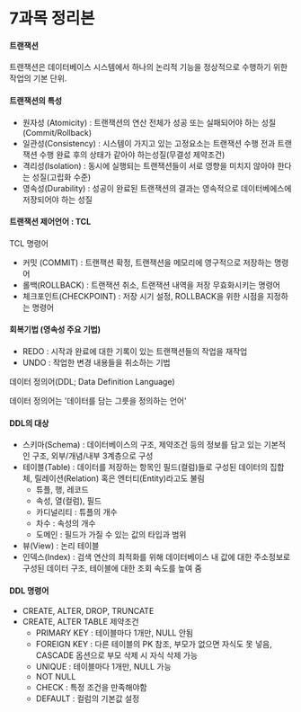 # 7과목 정리본

#### 트랜잭션

트랜잭션은 데이터베이스 시스템에서 하나의 논리적 기능을 정상적으로 수행하기 위한 작업의 기본 단위.

#### 트랜잭션의 특성

* 원자성 (Atomicity) : 트랜잭션의 연산 전체가 성공 또는 실패되어야 하는 성질 (Commit/Rollback)
* 일관성(Consistency) : 시스템이 가지고 있는 고정요소는 트랜잭션 수행 전과 트랜잭션 수행 완료 후의 상태가 같아야 하는성질(무결성 제약조건)
* 격리성(Isolation) : 동시에 실행되는 트랜잭션들이 서로 영향을 미치지 않아야 한다는 성질(고립화 수준)
* 영속성(Durability) : 성공이 완료된 트랜잭션의 결과는 영속적으로 데이터베에스에 저장되어야 하는 성질&#x20;

#### 트랜잭션 제어언어 : TCL

TCL 명령어&#x20;

* 커밋 (COMMIT) : 트랜잭션 확정, 트랜잭션을 메모리에 영구적으로 저장하는 명령어
* 롤백(ROLLBACK) : 트랜잭션 취소, 트랜잭션 내역을 저장 무효화시키는 명령어
* 체크포인트(CHECKPOINT) : 저장 시기 설정, ROLLBACK을 위한 시점을 지정하는 명령어

#### 회복기법 (영속성 주요 기법)

* REDO : 시작과 완료에 대한 기록이 있는 트랜잭션들의 작업을 재작업
* UNDO : 작업한 변경 내용들을 취소하는 기법



데이터 정의어(DDL; Data Definition Language)

데이터 정의어는 '데이터를 담는 그릇을 정의하는 언어'

#### DDL의 대상

* 스키마(Schema) : 데이터베이스의 구조, 제약조건 등의 정보를 담고 있는 기본적인 구조, 외부/개념/내부 3계층으로 구성
* 테이블(Table) : 데이터를 저장하는 항목인 필드(컬럼)들로 구성된 데이터의 집합체, 릴레이션(Relation) 혹은 엔터티(Entity)라고도 불림
  * 튜플, 행, 레코드
  * 속성, 열(컬럼), 필드
  * 카디널리티 : 튜플의 개수
  * 차수 : 속성의 개수
  * 도메인 : 필드가 가질 수 있는 값의 타입과 범위&#x20;
* 뷰(View) : 논리 테이블&#x20;
* 인덱스(Index) : 검색 연산의 최적화를 위해 데이터베이스 내 값에 대한 주소정보로 구성된 데이터 구조, 테이블에 대한 조회 속도를 높여 줌

#### DDL 명령어

* CREATE, ALTER, DROP, TRUNCATE
* CREATE, ALTER TABLE 제약조건
  * PRIMARY KEY : 테이블마다 1개만, NULL 안됨
  * FOREIGN KEY : 다른 테이블의 PK 참조, 부모가 없으면 자식도 못 넣음, CASCADE 옵션으로 부모 삭제 시 자식 삭제 가능
  * UNIQUE : 테이블마다 1개만, NULL 가능
  * NOT NULL
  * CHECK : 특정 조건을 만족해야함
  * DEFAULT : 컬럼의 기본값 설정



